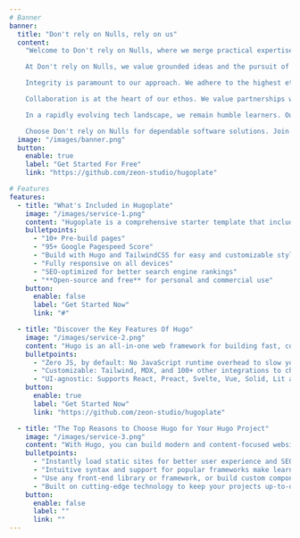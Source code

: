 ```yaml
---
# Banner
banner:
  title: "Don't rely on Nulls, rely on us"
  content: 
    "Welcome to Don't rely on Nulls, where we merge practical expertise in functional programming with a commitment to delivering solutions on time and within budget. As a boutique, we focus on efficient delivery at low cost, without compromising on quality.

    At Don't rely on Nulls, we value grounded ideas and the pursuit of improvement. Our team of dedicated professionals values both practical and abstract strategies to create reliable software solutions that meet our clients' requirements.

    Integrity is paramount to our approach. We adhere to the highest ethical standards and craftsmanship to ensure our solutions align seamlessly with our clients'  objectives.

    Collaboration is at the heart of our ethos. We value partnerships with the open-source community, fostering an environment where diverse perspectives converge to shape tailored solutions.

    In a rapidly evolving tech landscape, we remain humble learners. Our team embraces ongoing education and exploration to shape the future of software development.

    Choose Don't rely on Nulls for dependable software solutions. Join us on a journey where practical innovation meets philosophical reflection, guided by our expertise in functional programming, towards a brighter digital horizon."
  image: "/images/banner.png"
  button:
    enable: true
    label: "Get Started For Free"
    link: "https://github.com/zeon-studio/hugoplate"

# Features
features:
  - title: "What's Included in Hugoplate"
    image: "/images/service-1.png"
    content: "Hugoplate is a comprehensive starter template that includes everything you need to get started with your Hugo project. What's Included in Hugoplate"
    bulletpoints:
      - "10+ Pre-build pages"
      - "95+ Google Pagespeed Score"
      - "Build with Hugo and TailwindCSS for easy and customizable styling"
      - "Fully responsive on all devices"
      - "SEO-optimized for better search engine rankings"
      - "**Open-source and free** for personal and commercial use"
    button:
      enable: false
      label: "Get Started Now"
      link: "#"

  - title: "Discover the Key Features Of Hugo"
    image: "/images/service-2.png"
    content: "Hugo is an all-in-one web framework for building fast, content-focused websites. It offers a range of exciting features for developers and website creators. Some of the key features are:"
    bulletpoints:
      - "Zero JS, by default: No JavaScript runtime overhead to slow you down."
      - "Customizable: Tailwind, MDX, and 100+ other integrations to choose from."
      - "UI-agnostic: Supports React, Preact, Svelte, Vue, Solid, Lit and more."
    button:
      enable: true
      label: "Get Started Now"
      link: "https://github.com/zeon-studio/hugoplate"

  - title: "The Top Reasons to Choose Hugo for Your Hugo Project"
    image: "/images/service-3.png"
    content: "With Hugo, you can build modern and content-focused websites without sacrificing performance or ease of use."
    bulletpoints:
      - "Instantly load static sites for better user experience and SEO."
      - "Intuitive syntax and support for popular frameworks make learning and using Hugo a breeze."
      - "Use any front-end library or framework, or build custom components, for any project size."
      - "Built on cutting-edge technology to keep your projects up-to-date with the latest web standards."
    button:
      enable: false
      label: ""
      link: ""
---
```

